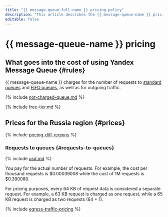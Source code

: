 ```yaml
---
title: "{{ message-queue-full-name }} pricing policy"
description: "This article describes the {{ message-queue-name }} pricing policy."
editable: false
---
```


# {{ message-queue-name }} pricing



## What goes into the cost of using Yandex Message Queue {#rules}

{{ message-queue-name }} charges for the number of requests to [standard queues](concepts/queue.md#standard-queues) and [FIFO queues](concepts/queue.md#fifo-queues), as well as for outgoing traffic.

{% include [not-charged-queue.md](../_includes/pricing/price-formula/not-charged-queue.md) %}

{% include [free-tier.md](../_includes/pricing/price-formula/free-tier.md) %}

## Prices for the Russia region {#prices}

{% include [pricing-diff-regions](../_includes/pricing-diff-regions.md) %}

### Requests to queues {#requests-to-queues}



{% include [usd.md](../_pricing/message-queue/usd.md) %}


You pay for the actual number of requests. For example, the cost per thousand requests is $0.00039008 while the cost of 1M requests is $0.390080.

For pricing purposes, every 64 KB of request data is considered a separate request. For example, a 63 KB request is charged as one request, while a 65 KB request is charged as two requests (64 + 1).

{% include [egress-traffic-pricing](../_includes/egress-traffic-pricing.md) %}
